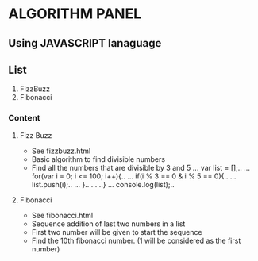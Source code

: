 # ALGORITHM PANEL
## Using JAVASCRIPT lanaguage

## List
1. FizzBuzz
2. Fibonacci

### Content
1. Fizz Buzz
	* See fizzbuzz.html
	* Basic algorithm to find divisible numbers
	* Find all the numbers that are divisible by 3 and 5
	... 	var list = [];..
	...		for(var i = 0; i <= 100; i++){..
	...		if(i % 3 == 0 & i % 5 == 0){..
	...			list.push(i);..
	...			}..
	...		..}
	...		console.log(list);..

2. Fibonacci
	* See fibonacci.html
	* Sequence addition of last two numbers in a list
	* First two number will be given to start the sequence
	* Find the 10th fibonacci number. (1 will be considered as the first number)